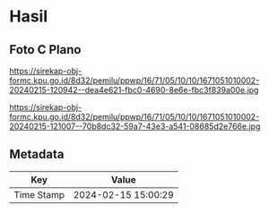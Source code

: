 # Hasil

## Foto C Plano

https://sirekap-obj-formc.kpu.go.id/8d32/pemilu/ppwp/16/71/05/10/10/1671051010002-20240215-120942--dea4e621-fbc0-4690-8e6e-fbc3f839a00e.jpg

https://sirekap-obj-formc.kpu.go.id/8d32/pemilu/ppwp/16/71/05/10/10/1671051010002-20240215-121007--70b8dc32-59a7-43e3-a541-08685d2e766e.jpg


## Metadata

| Key        | Value               |
| ---------- | ------------------- |
| Time Stamp | 2024-02-15 15:00:29 |



